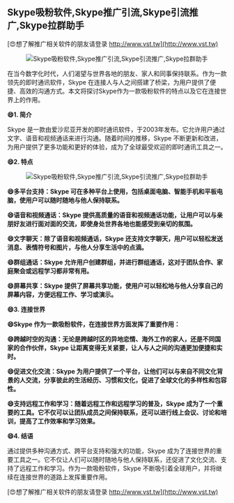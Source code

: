 ## **Skype吸粉软件,Skype推广引流,Skype引流推广,Skype拉群助手**

[😍想了解推广相关软件的朋友请登录 http://www.vst.tw](http://www.vst.tw)

 <center><img src="https://vst.tw/MP4/tuiguang/png/4.png" alt="Skype吸粉软件,Skype推广引流,Skype引流推广,Skype拉群助手"></center>

在当今数字化时代，人们渴望与世界各地的朋友、家人和同事保持联系。作为一款领先的即时通讯软件，Skype 在连接人与人之间搭建了桥梁，为用户提供了便捷、高效的沟通方式。本文将探讨Skype作为一款吸粉软件的特点以及它在连接世界上的作用。

**😄1. 简介**

Skype 是一款由爱沙尼亚开发的即时通讯软件，于2003年发布。它允许用户通过文字、语音和视频通话来进行沟通。随着时间的推移，Skype 不断更新和改进，为用户提供了更多功能和更好的体验，成为了全球最受欢迎的即时通讯工具之一。

**😄2. 特点**

 <center><img src="https://vst.tw/MP4/tuiguang/png/3.png" alt="Skype吸粉软件,Skype推广引流,Skype引流推广,Skype拉群助手"></center>

**😄多平台支持：Skype 可在多种平台上使用，包括桌面电脑、智能手机和平板电脑，使用户可以随时随地与他人保持联系。**

**😄语音和视频通话：Skype 提供高质量的语音和视频通话功能，让用户可以与亲朋好友进行面对面的交流，即使身处世界各地也能感受到亲切的氛围。**

**😄文字聊天：除了语音和视频通话，Skype 还支持文字聊天，用户可以轻松发送消息、表情符号和图片，与他人分享生活中的点滴。**

**😄群组通话：Skype 允许用户创建群组，并进行群组通话，这对于团队合作、家庭聚会或远程学习都非常有用。**

**😄屏幕共享：Skype 提供了屏幕共享功能，使用户可以轻松地与他人分享自己的屏幕内容，方便远程工作、学习或演示。**

**😄3. 连接世界**

**😄Skype 作为一款吸粉软件，在连接世界方面发挥了重要作用：**

**😄跨越时空的沟通：无论是跨越时区的异地恋情、海外工作的家人，还是不同国家的合作伙伴，Skype 让距离变得无关紧要，让人与人之间的沟通更加便捷和实时。**

**😄促进文化交流：Skype 为用户提供了一个平台，让他们可以与来自不同文化背景的人交流，分享彼此的生活经历、习惯和文化，促进了全球文化的多样性和包容性。**

**😄支持远程工作和学习：随着远程工作和远程学习的普及，Skype 成为了一个重要的工具。它不仅可以让团队成员之间保持联系，还可以进行线上会议、讨论和培训，提高了工作效率和学习效果。**

**😄4. 结语**

通过提供多种沟通方式、跨平台支持和强大的功能，Skype 成为了连接世界的重要工具之一。它不仅让人们可以随时随地与他人保持联系，还促进了文化交流、支持了远程工作和学习。作为一款吸粉软件，Skype 不断吸引着全球用户，并将继续在连接世界的道路上发挥重要作用。

[😍想了解推广相关软件的朋友请登录 http://www.vst.tw](http://www.vst.tw)



